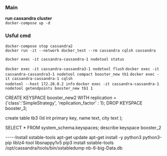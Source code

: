 ### Main
**run cassandra cluster**  
`docker-compose up -d`


### Usful cmd

`docker-compose stop cassandra2`  
`docker run -it --network docker_test --rm cassandra cqlsh cassandra` 


`docker exec -it cassandra-cassandra-1 nodetool status`  

`docker exec -it cassandra-cassandra3-1 nodetool flush`
`docker exec -it cassandra-cassandra3-1 nodetool compact booster_new tb1`
`docker exec -it cassandra-cassandra-1 cqlsh`  
`nodetool --host 172.28.0.2 info`
`docker exec -it cassandra-cassandra-1 nodetool getendpoints booster_new tb1 1` 



CREATE KEYSPACE booster_new2 WITH replication = {'class':'SimpleStrategy', 'replication_factor' : 1};
DROP KEYSPACE booster_3;

create table tb3 (Id int primary key, name text,  city text ); 

SELECT * FROM system_schema.keyspaces;
describe keyspace booster_2



-----Install sstable-tools
apt-get update
apt-get install -y python3 python3-pip liblz4-tool libsnappy1v5
pip3 install sstable-tools
 /opt/cassandra/tools/bin/sstabledump nb-6-big-Data.db
